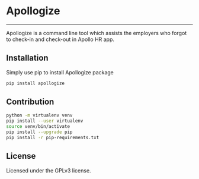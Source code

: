 # Apollogize
---
Apollogize is a command line tool which assists the employers who forgot to check-in and check-out in Apollo HR app.

## Installation
Simply use pip to install Apollogize package
```bash
pip install apollogize
```

## Contribution
```bash
python -m virtualenv venv
pip install --user virtualenv
source venv/bin/activate
pip install --upgrade pip
pip install -r pip-requirements.txt
```

## License
Licensed under the GPLv3 license.